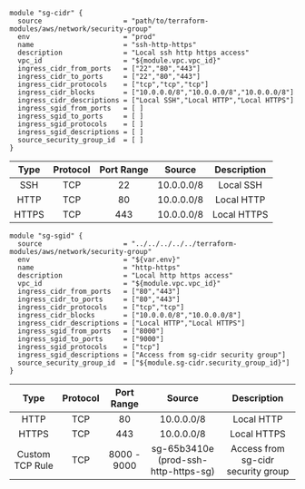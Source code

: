 ```
module "sg-cidr" {
  source                    = "path/to/terraform-modules/aws/network/security-group"
  env                       = "prod"
  name                      = "ssh-http-https"
  description               = "Local ssh http https access"
  vpc_id                    = "${module.vpc.vpc_id}"
  ingress_cidr_from_ports   = ["22","80","443"]
  ingress_cidr_to_ports     = ["22","80","443"]
  ingress_cidr_protocols    = ["tcp","tcp","tcp"]
  ingress_cidr_blocks       = ["10.0.0.0/8","10.0.0.0/8","10.0.0.0/8"]
  ingress_cidr_descriptions = ["Local SSH","Local HTTP","Local HTTPS"]
  ingress_sgid_from_ports   = [ ]
  ingress_sgid_to_ports     = [ ]
  ingress_sgid_protocols    = [ ]
  ingress_sgid_descriptions = [ ]
  source_security_group_id  = [ ]
}
```

| Type   |Protocol   |Port Range   |Source      |Description   |
|:------:|:---------:|:-----------:|:----------:|:------------:|
| SSH   | TCP        | 22          | 10.0.0.0/8 | Local SSH    |
| HTTP  | TCP        | 80          | 10.0.0.0/8 | Local HTTP   |
| HTTPS | TCP        |443          | 10.0.0.0/8 | Local HTTPS  |

```
module "sg-sgid" {
  source                    = "../../../../../terraform-modules/aws/network/security-group"
  env                       = "${var.env}"
  name                      = "http-https"
  description               = "Local http https access"
  vpc_id                    = "${module.vpc.vpc_id}"
  ingress_cidr_from_ports   = ["80","443"]
  ingress_cidr_to_ports     = ["80","443"]
  ingress_cidr_protocols    = ["tcp","tcp"]
  ingress_cidr_blocks       = ["10.0.0.0/8","10.0.0.0/8"]
  ingress_cidr_descriptions = ["Local HTTP","Local HTTPS"]
  ingress_sgid_from_ports   = ["8000"]
  ingress_sgid_to_ports     = ["9000"]
  ingress_sgid_protocols    = ["tcp"]
  ingress_sgid_descriptions = ["Access from sg-cidr security group"]
  source_security_group_id  = ["${module.sg-cidr.security_group_id}"]
}
```

| Type            |Protocol   |Port Range   |Source                                |Description   |
|:---------------:|:---------:|:-----------:|:------------------------------------:|:------------:|
| HTTP            | TCP       | 80          | 10.0.0.0/8                           | Local HTTP   |
| HTTPS           | TCP       | 443         | 10.0.0.0/8                           | Local HTTPS  |
| Custom TCP Rule | TCP       | 8000 - 9000 | sg-65b3410e (prod-ssh-http-https-sg) | Access from sg-cidr security group |
